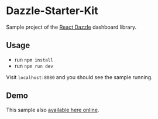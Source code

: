 # Dazzle-Starter-Kit
Sample project of the [React Dazzle](https://github.com/Raathigesh/Dazzle) dashboard library.

## Usage

- run `npm install`
- run `npm run dev`

Visit `localhost:8080` and you should see the sample running.

## Demo
This sample also [available here online]().
